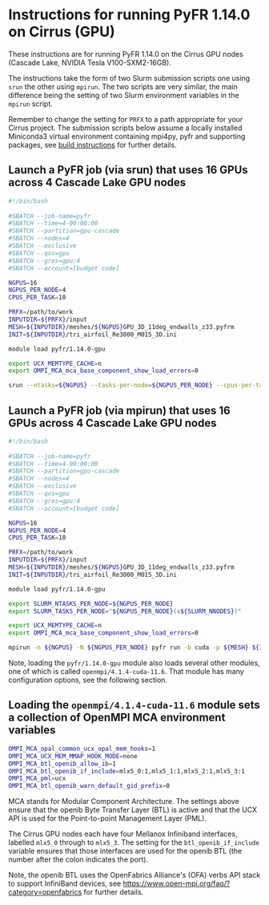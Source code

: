 Instructions for running PyFR 1.14.0 on Cirrus (GPU)
====================================================

These instructions are for running PyFR 1.14.0 on the Cirrus GPU nodes (Cascade Lake, NVIDIA Tesla V100-SXM2-16GB).

The instructions take the form of two Slurm submission scripts one using `srun` the other using `mpirun`.
The two scripts are very similar, the main difference being the setting of two Slurm environment variables in the `mpirun` script.

Remember to change the setting for `PRFX` to a path appropriate for your Cirrus project. The submission scripts below assume a locally installed
Miniconda3 virtual environment containing mpi4py, pyfr and supporting packages, see [build instructions](build_pyfr_1.14.0_cirrus_gpu.md) for further details.


Launch a PyFR job (via srun) that uses 16 GPUs across 4 Cascade Lake GPU nodes
------------------------------------------------------------------------------

```bash
#!/bin/bash
 
#SBATCH --job-name=pyfr
#SBATCH --time=4-00:00:00
#SBATCH --partition=gpu-cascade
#SBATCH --nodes=4
#SBATCH --exclusive
#SBATCH --qos=gpu
#SBATCH --gres=gpu:4
#SBATCH --account=[budget code]

NGPUS=16
NGPUS_PER_NODE=4
CPUS_PER_TASK=10

PRFX=/path/to/work
INPUTDIR=${PRFX}/input
MESH=${INPUTDIR}/meshes/${NGPUS}GPU_3D_11deg_endwalls_z33.pyfrm
INIT=${INPUTDIR}/tri_airfoil_Re3000_M015_3D.ini

module load pyfr/1.14.0-gpu

export UCX_MEMTYPE_CACHE=n
export OMPI_MCA_mca_base_component_show_load_errors=0

srun --ntasks=${NGPUS} --tasks-per-node=${NGPUS_PER_NODE} --cpus-per-task=${CPUS_PER_TASK} pyfr run -b cuda -p ${MESH} ${INIT}
```


Launch a PyFR job (via mpirun) that uses 16 GPUs across 4 Cascade Lake GPU nodes
--------------------------------------------------------------------------------

```bash
#!/bin/bash
 
#SBATCH --job-name=pyfr
#SBATCH --time=4-00:00:00
#SBATCH --partition=gpu-cascade
#SBATCH --nodes=4
#SBATCH --exclusive
#SBATCH --qos=gpu
#SBATCH --gres=gpu:4
#SBATCH --account=[budget code]

NGPUS=16
NGPUS_PER_NODE=4
CPUS_PER_TASK=10

PRFX=/path/to/work
INPUTDIR=${PRFX}/input
MESH=${INPUTDIR}/meshes/${NGPUS}GPU_3D_11deg_endwalls_z33.pyfrm
INIT=${INPUTDIR}/tri_airfoil_Re3000_M015_3D.ini

module load pyfr/1.14.0-gpu

export SLURM_NTASKS_PER_NODE=${NGPUS_PER_NODE}
export SLURM_TASKS_PER_NODE="${NGPUS_PER_NODE}(x${SLURM_NNODES})"

export UCX_MEMTYPE_CACHE=n
export OMPI_MCA_mca_base_component_show_load_errors=0

mpirun -n ${NGPUS} -N ${NGPUS_PER_NODE} pyfr run -b cuda -p ${MESH} ${INIT}
```

Note, loading the `pyfr/1.14.0-gpu` module also loads several other modules, one of which is called
`openmpi/4.1.4-cuda-11.6`. That module has many configuration options, see the following section.


Loading the `openmpi/4.1.4-cuda-11.6` module sets a collection of OpenMPI MCA environment variables
---------------------------------------------------------------------------------------------------

```bash
OMPI_MCA_opal_common_ucx_opal_mem_hooks=1
OMPI_MCA_UCX_MEM_MMAP_HOOK_MODE=none
OMPI_MCA_btl_openib_allow_ib=1
OMPI_MCA_btl_openib_if_include=mlx5_0:1,mlx5_1:1,mlx5_2:1,mlx5_3:1
OMPI_MCA_pml=ucx
OMPI_MCA_btl_openib_warn_default_gid_prefix=0
```

MCA stands for Modular Component Architecture. The settings above ensure that the openib Byte Transfer Layer (BTL)
is active and that the UCX API is used for the Point-to-point Management Layer (PML).

The Cirrus GPU nodes each have four Mellanox Infiniband interfaces, labelled `mlx5_0` through to `mlx5_3`.
The setting for the `btl_openib_if_include` variable ensures that those interfaces are used for the openib BTL
(the number after the colon indicates the port).

Note, the openib BTL uses the OpenFabrics Alliance's (OFA) verbs API stack to support InfiniBand devices, see
https://www.open-mpi.org/faq/?category=openfabrics for further details.
